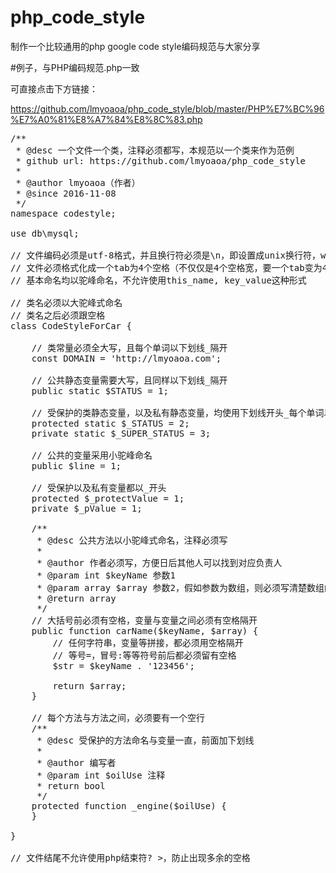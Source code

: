 # php_code_style
制作一个比较通用的php google code style编码规范与大家分享

#例子，与PHP编码规范.php一致

可直接点击下方链接：

https://github.com/lmyoaoa/php_code_style/blob/master/PHP%E7%BC%96%E7%A0%81%E8%A7%84%E8%8C%83.php

<pre>
/**
 * @desc 一个文件一个类，注释必须都写，本规范以一个类来作为范例
 * github url: https://github.com/lmyoaoa/php_code_style
 *
 * @author lmyoaoa（作者）
 * @since 2016-11-08
 */
namespace codestyle;

use db\mysql;

// 文件编码必须是utf-8格式，并且换行符必须是\n，即设置成unix换行符，windows为\r\n
// 文件必须格式化成一个tab为4个空格（不仅仅是4个空格宽，要一个tab变为4个空格符）
// 基本命名均以驼峰命名，不允许使用this_name, key_value这种形式

// 类名必须以大驼峰式命名
// 类名之后必须跟空格
class CodeStyleForCar {

    // 类常量必须全大写，且每个单词以下划线_隔开
    const DOMAIN = 'http://lmyoaoa.com';

    // 公共静态变量需要大写，且同样以下划线_隔开
    public static $STATUS = 1;

    // 受保护的类静态变量，以及私有静态变量，均使用下划线开头_每个单词以_隔开
    protected static $_STATUS = 2;
    private static $_SUPER_STATUS = 3;

    // 公共的变量采用小驼峰命名
    public $line = 1;

    // 受保护以及私有变量都以_开头
    protected $_protectValue = 1;
    private $_pValue = 1;

    /**
     * @desc 公共方法以小驼峰式命名，注释必须写
     *
     * @author 作者必须写，方便日后其他人可以找到对应负责人
     * @param int $keyName 参数1
     * @param array $array 参数2，假如参数为数组，则必须写清楚数组的格式，如array(1, 2, 3,...)
     * @return array
     */
    // 大括号前必须有空格，变量与变量之间必须有空格隔开
    public function carName($keyName, $array) {
        // 任何字符串，变量等拼接，都必须用空格隔开
        // 等号=，冒号:等等符号前后都必须留有空格
        $str = $keyName . '123456';

        return $array;
    }

    // 每个方法与方法之间，必须要有一个空行
    /**
     * @desc 受保护的方法命名与变量一直，前面加下划线
     *
     * @author 编写者
     * @param int $oilUse 注释
     * return bool
     */
    protected function _engine($oilUse) {
    }

}

// 文件结尾不允许使用php结束符? >，防止出现多余的空格
</pre>


